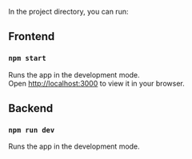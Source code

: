 


In the project directory, you can run:

<h2>Frontend</h2>

### `npm start`

Runs the app in the development mode. <br/>
Open [http://localhost:3000](http://localhost:3000) to view it in your browser.


<h2>Backend</h2>

### `npm run dev`

Runs the app in the development mode.


